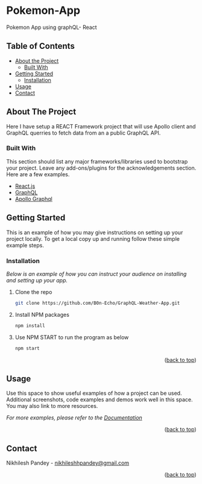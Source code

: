 # Pokemon-App
Pokemon App using graphQL- React


## Table of Contents

* [About the Project](#about-the-project)
  * [Built With](#built-with)
* [Getting Started](#getting-started)
  * [Installation](#installation)
* [Usage](#usage)
* [Contact](#contact)

<!-- ABOUT THE PROJECT -->
## About The Project

Here I have setup a REACT Framework project that will use Apollo client and GraphQL querries to fetch data from an a public GraphQL API.   


### Built With

This section should list any major frameworks/libraries used to bootstrap your project. Leave any add-ons/plugins for the acknowledgements section. Here are a few examples.

* [React.js](https://reactjs.org/)
* [GraphQL](https://graphql.org/)
* [Apollo Graphql](https://www.apollographql.com/)

<!-- GETTING STARTED -->
## Getting Started

This is an example of how you may give instructions on setting up your project locally.
To get a local copy up and running follow these simple example steps.

### Installation

_Below is an example of how you can instruct your audience on installing and setting up your app._

1. Clone the repo
   ```sh
   git clone https://github.com/B0n-Echo/GraphQL-Weather-App.git
   ```
2. Install NPM packages
   ```sh
   npm install
   ```
3. Use NPM START to run the program as below
   ```sh
   npm start
   ```

<p align="right">(<a href="#top">back to top</a>)</p>



<!-- USAGE EXAMPLES -->
## Usage

Use this space to show useful examples of how a project can be used. Additional screenshots, code examples and demos work well in this space. You may also link to more resources.

_For more examples, please refer to the [Documentation](https://example.com)_

<p align="right">(<a href="#top">back to top</a>)</p>



<!-- CONTACT -->
## Contact

Nikhilesh Pandey - nikhileshhpandey@gmail.com

<p align="right">(<a href="#top">back to top</a>)</p>
